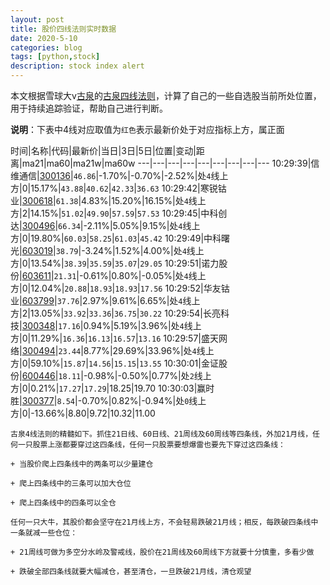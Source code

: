 ```yaml
---
layout: post
title: 股价四线法则实时数据
date: 2020-5-10
categories: blog
tags: [python,stock]
description: stock index alert
---
```



本文根据雪球大v[古泉](https://xueqiu.com/u/7148646888)的[古泉四线法则](https://xueqiu.com/7148646888/130498192)，计算了自己的一些自选股当前所处位置，用于持续追踪验证，帮助自己进行判断。

**说明**：下表中4线对应取值为`红色`表示最新价处于对应指标上方，属正面

时间|名称|代码|最新价|当日|3日|5日|位置|变动|距离|ma21|ma60|ma21w|ma60w
---|---|---|---|---|---|---|---|---
10:29:39|信维通信|[300136](https://xueqiu.com/S/SZ300136)|`46.86`|-1.70%|-0.70%|-2.52%|处`4`线上方|0|15.17%|`43.88`|`40.62`|`42.33`|`36.63`
10:29:42|寒锐钴业|[300618](https://xueqiu.com/S/SZ300618)|`61.38`|4.83%|15.20%|16.15%|处`4`线上方|2|14.15%|`51.02`|`49.90`|`57.59`|`57.53`
10:29:45|中科创达|[300496](https://xueqiu.com/S/SZ300496)|`66.34`|-2.11%|5.05%|9.15%|处`4`线上方|0|19.80%|`60.03`|`58.25`|`61.03`|`45.42`
10:29:49|中科曙光|[603019](https://xueqiu.com/S/SH603019)|`38.79`|-3.24%|1.52%|4.00%|处`4`线上方|0|13.54%|`38.39`|`35.59`|`35.07`|`29.05`
10:29:51|诺力股份|[603611](https://xueqiu.com/S/SH603611)|`21.31`|-0.61%|0.80%|-0.05%|处`4`线上方|0|12.04%|`20.88`|`18.93`|`18.93`|`17.56`
10:29:52|华友钴业|[603799](https://xueqiu.com/S/SH603799)|`37.76`|2.97%|9.61%|6.65%|处`4`线上方|2|13.05%|`33.92`|`33.36`|`36.75`|`30.22`
10:29:54|长亮科技|[300348](https://xueqiu.com/S/SZ300348)|`17.16`|0.94%|5.19%|3.96%|处`4`线上方|0|11.29%|`16.36`|`16.13`|`16.57`|`13.16`
10:29:57|盛天网络|[300494](https://xueqiu.com/S/SZ300494)|`23.44`|8.77%|29.69%|33.96%|处`4`线上方|0|59.10%|`15.87`|`14.56`|`15.15`|`13.55`
10:30:01|金证股份|[600446](https://xueqiu.com/S/SH600446)|`18.11`|-0.98%|-0.50%|0.77%|处`2`线上方|0|0.21%|`17.27`|`17.29`|18.25|19.70
10:30:03|赢时胜|[300377](https://xueqiu.com/S/SZ300377)|`8.54`|-0.70%|0.82%|-0.94%|处`0`线上方|0|-13.66%|8.80|9.72|10.32|11.00

```
古泉4线法则的精髓如下。抓住21日线、60日线、21周线及60周线等四条线，外加21月线，任何一只股票上涨都要穿过这四条线，任何一只股票要想爆雷也要先下穿过这四条线：

+ 当股价爬上四条线中的两条可以少量建仓

+ 爬上四条线中的三条可以加大仓位

+ 爬上四条线中的四条可以全仓

任何一只大牛，其股价都会坚守在21月线上方，不会轻易跌破21月线；相反，每跌破四条线中一条就减一些仓位：

+ 21周线可做为多空分水岭及警戒线，股价在21周线及60周线下方就要十分慎重，多看少做

+ 跌破全部四条线就要大幅减仓，甚至清仓，一旦跌破21月线，清仓观望
```